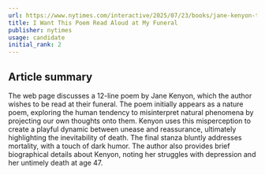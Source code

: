 ```yaml
---
url: https://www.nytimes.com/interactive/2025/07/23/books/jane-kenyon-the-pond-at-dusk-poem.html
title: I Want This Poem Read Aloud at My Funeral
publisher: nytimes
usage: candidate
initial_rank: 2
---
```

## Article summary
The web page discusses a 12-line poem by Jane Kenyon, which the author wishes to be read at their funeral. The poem initially appears as a nature poem, exploring the human tendency to misinterpret natural phenomena by projecting our own thoughts onto them. Kenyon uses this misperception to create a playful dynamic between unease and reassurance, ultimately highlighting the inevitability of death. The final stanza bluntly addresses mortality, with a touch of dark humor. The author also provides brief biographical details about Kenyon, noting her struggles with depression and her untimely death at age 47.
